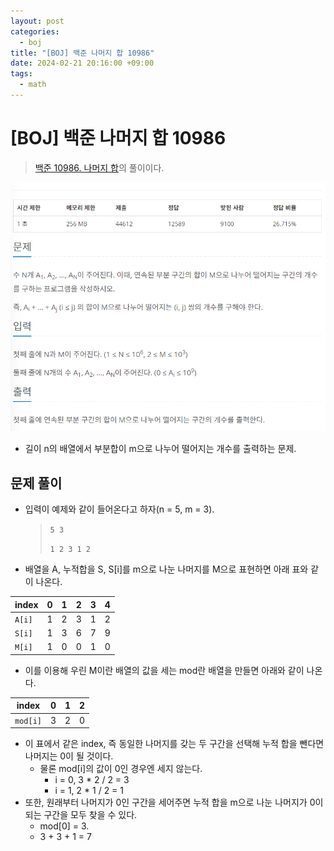 ```yaml
---
layout: post
categories:
  - boj
title: "[BOJ] 백준 나머지 합 10986"
date: 2024-02-21 20:16:00 +09:00
tags:
  - math
---
```

# [BOJ] 백준 나머지 합 10986

>[백준 10986. 나머지 합](https://www.acmicpc.net/problem/10986)의 풀이이다.

![subject](/public/img/boj_remainsum_subject.png)

- 길이 n의 배열에서 부분합이 m으로 나누어 떨어지는 개수를 출력하는 문제.

## 문제 풀이
- 입력이 예제와 같이 들어온다고 하자(n = 5, m = 3).
	>`5 3`
	>
	>`1 2 3 1 2`
- 배열을 A, 누적합을 S, S\[i]를 m으로 나눈 나머지를 M으로 표현하면 아래 표와 같이 나온다.

| index | 0 | 1 | 2 | 3 | 4 |
| ---- | ---- | ---- | ---- | ---- | ---- |
| `A[i]` | 1 | 2 | 3 | 1 | 2 |
| `S[i]` | 1 | 3 | 6 | 7 | 9 |
| `M[i]` | 1 | 0 | 0 | 1 | 0 |

- 이를 이용해 우린 M이란 배열의 값을 세는 mod란 배열을 만들면 아래와 같이 나온다.

| index | 0 | 1 | 2 |
| ---- | ---- | ---- | ---- |
| `mod[i]` | 3 | 2 | 0 |

- 이 표에서 같은 index, 즉 동일한 나머지를 갖는 두 구간을 선택해 누적 합을 뺀다면 나머지는 0이 될 것이다.
	<!-- - 나머지가 i인 구간을 2개 뽑는 경우의 수는 mod\[i] * (mod\[i] - 1) / 2 이다. ([조합](2024-02-21-permuncomb.md)) -->
	- 물론 mod\[i]의 값이 0인 경우엔 세지 않는다.
		- i = 0, 3 * 2 / 2 = 3
		- i = 1, 2 * 1 / 2 = 1
- 또한, 원래부터 나머지가 0인 구간을 세어주면 누적 합을 m으로 나눈 나머지가 0이 되는 구간을 모두 찾을 수 있다.
	- mod\[0] = 3.
	- 3 + 3 + 1 = 7
